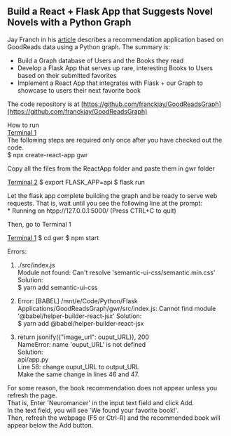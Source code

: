 ## Build a React + Flask App that Suggests Novel Novels with a Python Graph

Jay Franch in his [article](https://towardsdatascience.com/build-a-react-flask-app-that-suggests-novel-novels-with-a-python-graph-9491e714bbdf) describes a recommendation application based on GoodReads data using a Python graph. The summary is:
* Build a Graph database of Users and the Books they read
* Develop a Flask App that serves up rare, interesting Books to Users based on their submitted favorites
* Implement a React App that integrates with Flask + our Graph to showcase to users their next favorite book

The code repository is at [https://github.com/franckjay/GoodReadsGraph](https://github.com/franckjay/GoodReadsGraph)


How to run\
<u>Terminal 1</u>\
The following steps are required only once after you have checked out the code.\
$ npx create-react-app gwr

Copy all the files from the ReactApp folder and paste them in gwr folder

<u>Terminal 2</u>
$ export FLASK_APP=api
$ flask run

Let the flask app complete building the graph and be ready to serve web requests. That is, wait until you see the following line at the prompt:\
\* Running on htpp://127.0.0.1:5000/ (Press CTRL+C to quit)

Then, go to Terminal 1

<u>Terminal 1</u>
$ cd gwr
$ npm start

Errors:
1. ./src/index.js\
Module not found: Can't resolve 'semantic-ui-css/semantic.min.css'\
Solution:\
$ yarn add semantic-ui-css

2. Error: [BABEL] /mnt/e/Code/Python/Flask Applications/GoodReadsGraph/gwr/src/index.js: Cannot find module '@babel/helper-builder-react-jsx'
Solution:\
$ yarn add @babel/helper-builder-react-jsx

3. return jsonify({"image_url": ouput_URL}), 200\
NameError: name 'ouput_URL' is not defined\
Solution:\
api/app.py\
Line 58: change ouput_URL to output_URL\
Make the same change in lines 46 and 47.

For some reason, the book recommendation does not appear unless you refresh the page.\
That is, Enter 'Neuromancer' in the input text field and click Add.\
In the text field, you will see 'We found your favorite book!'.\
Then, refresh the webpage (F5 or Ctrl-R) and the recommended book will appear below the Add button.

